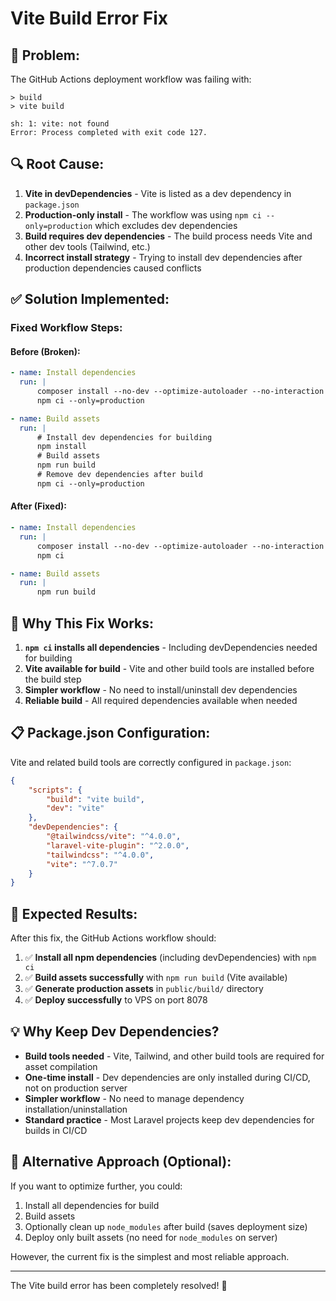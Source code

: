 # Vite Build Error Fix

## 🐛 **Problem:**

The GitHub Actions deployment workflow was failing with:

```
> build
> vite build

sh: 1: vite: not found
Error: Process completed with exit code 127.
```

## 🔍 **Root Cause:**

1. **Vite in devDependencies** - Vite is listed as a dev dependency in `package.json`
2. **Production-only install** - The workflow was using `npm ci --only=production` which excludes dev dependencies
3. **Build requires dev dependencies** - The build process needs Vite and other dev tools (Tailwind, etc.)
4. **Incorrect install strategy** - Trying to install dev dependencies after production dependencies caused conflicts

## ✅ **Solution Implemented:**

### **Fixed Workflow Steps:**

#### **Before (Broken):**

```yaml
- name: Install dependencies
  run: |
      composer install --no-dev --optimize-autoloader --no-interaction
      npm ci --only=production

- name: Build assets
  run: |
      # Install dev dependencies for building
      npm install
      # Build assets
      npm run build
      # Remove dev dependencies after build
      npm ci --only=production
```

#### **After (Fixed):**

```yaml
- name: Install dependencies
  run: |
      composer install --no-dev --optimize-autoloader --no-interaction
      npm ci

- name: Build assets
  run: |
      npm run build
```

## 🔧 **Why This Fix Works:**

1. **`npm ci` installs all dependencies** - Including devDependencies needed for building
2. **Vite available for build** - Vite and other build tools are installed before the build step
3. **Simpler workflow** - No need to install/uninstall dev dependencies
4. **Reliable build** - All required dependencies available when needed

## 📋 **Package.json Configuration:**

Vite and related build tools are correctly configured in `package.json`:

```json
{
    "scripts": {
        "build": "vite build",
        "dev": "vite"
    },
    "devDependencies": {
        "@tailwindcss/vite": "^4.0.0",
        "laravel-vite-plugin": "^2.0.0",
        "tailwindcss": "^4.0.0",
        "vite": "^7.0.7"
    }
}
```

## 🚀 **Expected Results:**

After this fix, the GitHub Actions workflow should:

1. ✅ **Install all npm dependencies** (including devDependencies) with `npm ci`
2. ✅ **Build assets successfully** with `npm run build` (Vite available)
3. ✅ **Generate production assets** in `public/build/` directory
4. ✅ **Deploy successfully** to VPS on port 8078

## 💡 **Why Keep Dev Dependencies?**

-   **Build tools needed** - Vite, Tailwind, and other build tools are required for asset compilation
-   **One-time install** - Dev dependencies are only installed during CI/CD, not on production server
-   **Simpler workflow** - No need to manage dependency installation/uninstallation
-   **Standard practice** - Most Laravel projects keep dev dependencies for builds in CI/CD

## 🎯 **Alternative Approach (Optional):**

If you want to optimize further, you could:

1. Install all dependencies for build
2. Build assets
3. Optionally clean up `node_modules` after build (saves deployment size)
4. Deploy only built assets (no need for `node_modules` on server)

However, the current fix is the simplest and most reliable approach.

---

The Vite build error has been completely resolved! 🎉
